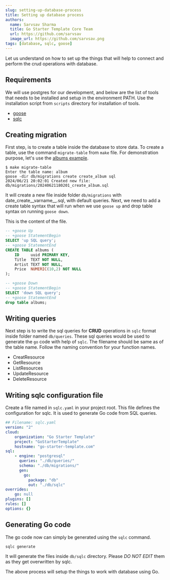 ```yaml
---
slug: setting-up-database-process
title: Setting up database process
authors:
  name: Sarvsav Sharma
  title: Go Starter Template Core Team
  url: https://github.com/sarvsav
  image_url: https://github.com/sarvsav.png
tags: [database, sqlc, goose]
---
```


Let us understand on how to set up the things that will help to connect and perform the crud operations with database.

## Requirements

We will use postgres for our development, and below are the list of tools that needs to be installed and setup in the environment PATH. Use the installation script from `scripts` directory for installation of tools.

- [goose](https://github.com/pressly/goose)
- [sqlc](https://github.com/sqlc-dev/sqlc)

## Creating migration

First step, is to create a table inside the database to store data. To create a table, use the command `migrate-table` from `make` file. For demonstration purpose, let's use the [albums example](https://go.dev/doc/tutorial/web-service-gin).

```shell
$ make migrate-table
Enter the table name: album
goose -dir db/migrations create create_album sql
2024/06/21 20:02:01 Created new file: db/migrations/20240621180201_create_album.sql
```

It will create a new file inside folder `db/migrations` with date_create__varname__.sql, with default queries. Next, we need to add a create table syntax that will run when we use `goose up` and drop table syntax on running `goose down`.

This is the content of the file.

```sql
-- +goose Up
-- +goose StatementBegin
SELECT 'up SQL query';
-- +goose StatementEnd
CREATE TABLE albums (
    ID     uuid PRIMARY KEY,
    Title  TEXT NOT NULL,
    Artist TEXT NOT NULL,
    Price  NUMERIC(10,2) NOT NULL
);

-- +goose Down
-- +goose StatementBegin
SELECT 'down SQL query';
-- +goose StatementEnd
drop table albums;
```

## Writing queries

Next step is to write the sql queries for **CRUD** operations in `sqlc` format inside folder named `db/queries`. These sql queries would be used to generate the `go` code with help of `sqlc`. The filename should be same as of the table name. Follow the naming convention for your function names.

- CreatResource
- GetResource
- ListResources
- UpdateResource
- DeleteResource

## Writing sqlc configuration file

Create a file named in `sqlc.yaml` in your project root. This file defines the configuration for sqlc. It is used to generate Go code from SQL queries.

```yaml
## Filename: sqlc.yaml
version: "2"
cloud:
    organization: "Go Starter Template"
    project: "GoStarterTemplate"
    hostname: "go-starter-template.com"
sql:
    - engine: "postgresql"
      queries: "./db/queries/"
      schema: "./db/migrations/"
      gen:
        go:
          package: "db"
          out: "./db/sqlc"
overrides:
    go: null
plugins: []
rules: []
options: {}
```

## Generating Go code

The go code now can simply be generated using the `sqlc` command.

```shell
sqlc generate
```

It will generate the files inside `db/sqlc` directory. Please _DO NOT EDIT_ them as they get overwritten by sqlc.

The above process will setup the things to work with database using Go.
